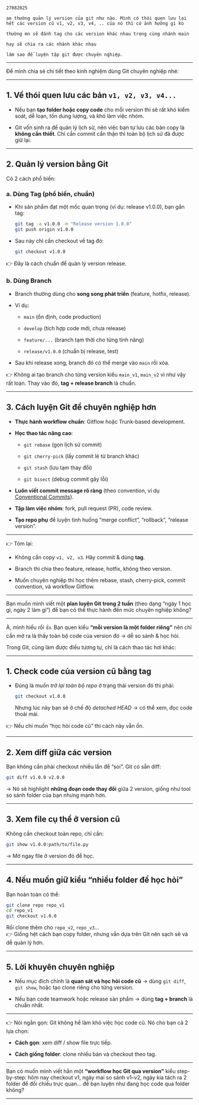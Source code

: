 ```
27082025

ae thường quản lý version của git như nào. Mình có thói quen lưu lại hết các version cũ v1, v2, v3, v4, .. của nó thì có ảnh hưởng gì ko

thường mn sẽ đánh tag cho các version khác nhau trong cùng nhánh main

hay sẽ chia ra các nhánh khác nhau

làm sao để luyện tập git được chuyên nghiệp.
```
---
Để mình chia sẻ chi tiết theo kinh nghiệm dùng Git chuyên nghiệp nhé:

---

## 1. Về thói quen lưu các bản `v1, v2, v3, v4...`

- Nếu bạn **tạo folder hoặc copy code** cho mỗi version thì sẽ rất khó kiểm soát, dễ loạn, tốn dung lượng, và khó làm việc nhóm.
    
- Git vốn sinh ra để quản lý lịch sử, nên việc bạn tự lưu các bản copy là **không cần thiết**. Chỉ cần commit cẩn thận thì toàn bộ lịch sử đã được giữ lại.
    

---

## 2. Quản lý version bằng Git

Có 2 cách phổ biến:

### **a. Dùng Tag (phổ biến, chuẩn)**

- Khi sản phẩm đạt một mốc quan trọng (ví dụ: release v1.0.0), bạn gắn tag:
    
    ```bash
    git tag -a v1.0.0 -m "Release version 1.0.0"
    git push origin v1.0.0
    ```
    
- Sau này chỉ cần checkout về tag đó:
    
    ```bash
    git checkout v1.0.0
    ```
    

👉 Đây là cách chuẩn để quản lý version release.

### **b. Dùng Branch**

- Branch thường dùng cho **song song phát triển** (feature, hotfix, release).
    
- Ví dụ:
    
    - `main` (ổn định, code production)
        
    - `develop` (tích hợp code mới, chưa release)
        
    - `feature/...` (branch tạm thời cho từng tính năng)
        
    - `release/v1.0.0` (chuẩn bị release, test)
        
- Sau khi release xong, branch đó có thể merge vào `main` rồi xóa.
    

👉 Không ai tạo branch cho từng version kiểu `main_v1`, `main_v2` vì như vậy rất loạn. Thay vào đó, **tag + release branch** là chuẩn.

---

## 3. Cách luyện Git để chuyên nghiệp hơn

- **Thực hành workflow chuẩn**: Gitflow hoặc Trunk-based development.
    
- **Học thao tác nâng cao**:
    
    - `git rebase` (gọn lịch sử commit)
        
    - `git cherry-pick` (lấy commit lẻ từ branch khác)
        
    - `git stash` (lưu tạm thay đổi)
        
    - `git bisect` (debug commit gây lỗi)
        
- **Luôn viết commit message rõ ràng** (theo convention, ví dụ [Conventional Commits](https://www.conventionalcommits.org/)).
    
- **Tập làm việc nhóm**: fork, pull request (PR), code review.
    
- **Tạo repo phụ** để luyện tình huống “merge conflict”, “rollback”, “release version”.
    

---

👉 Tóm lại:

- Không cần copy `v1, v2, v3`. Hãy commit & dùng **tag**.
    
- Branch thì chia theo feature, release, hotfix, không theo version.
    
- Muốn chuyên nghiệp thì học thêm rebase, stash, cherry-pick, commit convention, và workflow Gitflow.
    

---

Bạn muốn mình viết một **plan luyện Git trong 2 tuần** (theo dạng “ngày 1 học gì, ngày 2 làm gì”) để bạn có thể thực hành đến mức chuyên nghiệp không?

---



À, mình hiểu rồi 👍. Bạn quen kiểu **“mỗi version là một folder riêng”** nên chỉ cần mở ra là thấy toàn bộ code của version đó → dễ so sánh & học hỏi.

Trong Git, cũng làm được điều tương tự, chỉ là cách thao tác hơi khác:

---

## 1. Check code của version cũ bằng tag

- Đúng là muốn _trở lại toàn bộ repo_ ở trạng thái version đó thì phải:
    
    ```bash
    git checkout v1.0.0
    ```
    
    Nhưng lúc này bạn sẽ ở chế độ _detached HEAD_ → có thể xem, đọc code thoải mái.
    

👉 Nếu chỉ muốn “học hỏi code cũ” thì cách này vẫn ổn.

---

## 2. Xem diff giữa các version

Bạn không cần phải checkout nhiều lần để “soi”. Git có sẵn diff:

```bash
git diff v1.0.0 v2.0.0
```

→ Nó sẽ highlight **những đoạn code thay đổi** giữa 2 version, giống như tool so sánh folder của bạn nhưng mạnh hơn.

---

## 3. Xem file cụ thể ở version cũ

Không cần checkout toàn repo, chỉ cần:

```bash
git show v1.0.0:path/to/file.py
```

→ Mở ngay file ở version đó để học.

---

## 4. Nếu muốn giữ kiểu “nhiều folder để học hỏi”

Bạn hoàn toàn có thể:

```bash
git clone repo repo_v1
cd repo_v1
git checkout v1.0.0
```

Rồi clone thêm cho `repo_v2`, `repo_v3`…  
👉 Giống hệt cách bạn copy folder, nhưng vẫn dựa trên Git nên sạch sẽ và dễ quản lý hơn.

---

## 5. Lời khuyên chuyên nghiệp

- Nếu mục đích chính là **quan sát và học hỏi code cũ** → dùng `git diff`, `git show`, hoặc tạo clone riêng cho từng version.
    
- Nếu bạn code teamwork hoặc release sản phẩm → dùng **tag + branch** là chuẩn nhất.
    

---

👉 Nói ngắn gọn: Git không hề làm khó việc học code cũ. Nó cho bạn cả 2 lựa chọn:

- **Cách gọn**: xem diff / show file trực tiếp.
    
- **Cách giống folder**: clone nhiều bản và checkout theo tag.
    

---

Bạn có muốn mình viết hẳn một **“workflow học Git qua version”** kiểu step-by-step: hôm nay checkout v1, ngày mai so sánh v1–v2, ngày kia tách ra 2 folder để đối chiếu trực quan… để bạn luyện như đang học code qua folder không?


---
